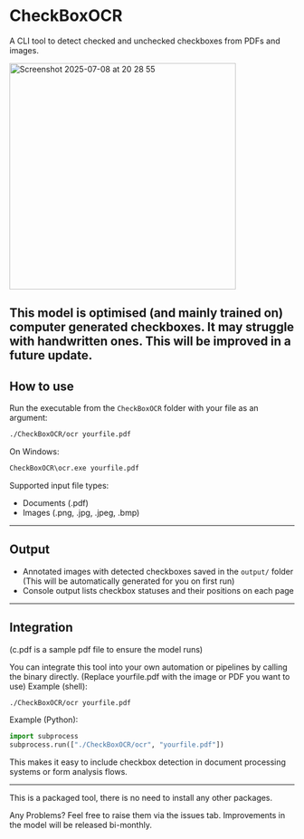 # CheckBoxOCR

A CLI tool to detect checked and unchecked checkboxes from PDFs and images.

<img width="400" alt="Screenshot 2025-07-08 at 20 28 55" src="https://github.com/user-attachments/assets/3d8ac7b5-f59c-4e6d-b5cc-4cf35c35bcda" />

This model is optimised (and mainly trained on) computer generated checkboxes. It may struggle with handwritten ones. This will be improved in a future update.
---

## How to use
Run the executable from the `CheckBoxOCR` folder with your file as an argument:

```bash
./CheckBoxOCR/ocr yourfile.pdf
```

On Windows:

```cmd
CheckBoxOCR\ocr.exe yourfile.pdf
```

Supported input file types:

- Documents (.pdf)  
- Images (.png, .jpg, .jpeg, .bmp)

---

## Output

- Annotated images with detected checkboxes saved in the `output/` folder (This will be automatically generated for you on first run)
- Console output lists checkbox statuses and their positions on each page

---

## Integration
(c.pdf is a sample pdf file to ensure the model runs)

You can integrate this tool into your own automation or pipelines by calling the binary directly.
(Replace yourfile.pdf with the image or PDF you want to use)
Example (shell):

```bash
./CheckBoxOCR/ocr yourfile.pdf 
```

Example (Python):

```python
import subprocess
subprocess.run(["./CheckBoxOCR/ocr", "yourfile.pdf"])
```

This makes it easy to include checkbox detection in document processing systems or form analysis flows.

---

This is a packaged tool, there is no need to install any other packages. 

Any Problems? Feel free to raise them via the issues tab.
Improvements in the model will be released bi-monthly.  
